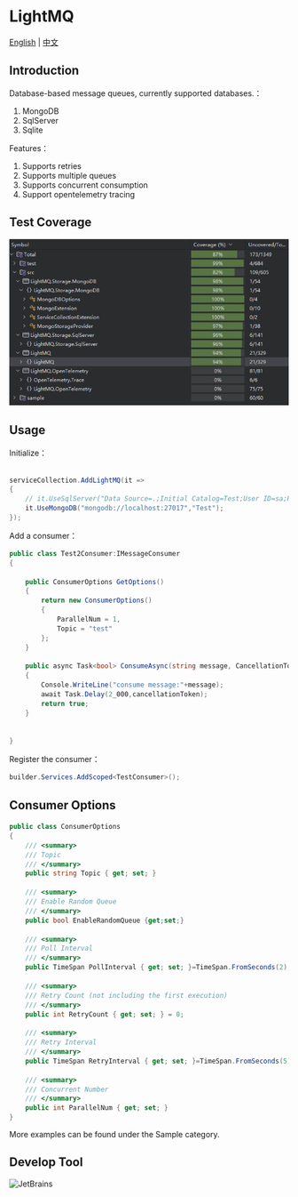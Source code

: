 # LightMQ

[English](README.md) | [中文](./README_CN.md)

## Introduction

Database-based message queues, currently supported databases.：

1. MongoDB
2. SqlServer
3. Sqlite

Features：

1. Supports retries
2. Supports multiple queues
3. Supports concurrent consumption
4. Support opentelemetry tracing

## Test Coverage

![test screenshot](./doc/test_coverage_20240822100230.jpg)

## Usage

Initialize：

```c#

serviceCollection.AddLightMQ(it =>
{
    // it.UseSqlServer("Data Source=.;Initial Catalog=Test;User ID=sa;Password=Abc12345;");
    it.UseMongoDB("mongodb://localhost:27017","Test");
});

```

Add a consumer：

```c#
public class Test2Consumer:IMessageConsumer
{

    public ConsumerOptions GetOptions()
    {
        return new ConsumerOptions()
        {
            ParallelNum = 1,
            Topic = "test"
        };
    }

    public async Task<bool> ConsumeAsync(string message, CancellationToken cancellationToken)
    {
        Console.WriteLine("consume message:"+message);
        await Task.Delay(2_000,cancellationToken);
        return true;
    }

  
}
```

Register the consumer：

```C#
builder.Services.AddScoped<TestConsumer>();
```

## Consumer Options

```c#
public class ConsumerOptions
{
    /// <summary>
    /// Topic
    /// </summary>
    public string Topic { get; set; }
    
    /// <summary>
    /// Enable Random Queue
    /// </summary>
    public bool EnableRandomQueue {get;set;}
    
    /// <summary>
    /// Poll Interval
    /// </summary>
    public TimeSpan PollInterval { get; set; }=TimeSpan.FromSeconds(2);

    /// <summary>
    /// Retry Count (not including the first execution)
    /// </summary>
    public int RetryCount { get; set; } = 0;

    /// <summary>
    /// Retry Interval
    /// </summary>
    public TimeSpan RetryInterval { get; set; }=TimeSpan.FromSeconds(5);
    
    /// <summary>
    /// Concurrent Number
    /// </summary>
    public int ParallelNum { get; set; }
}
```

More examples can be found under the Sample category.

## Develop Tool

![JetBrains](https://resources.jetbrains.com/storage/products/company/brand/logos/Rider_icon.png)

